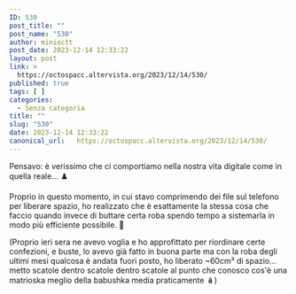 ```yaml
---
ID: 530
post_title: ""
post_name: "530"
author: minioctt
post_date: 2023-12-14 12:33:22
layout: post
link: >
  https://octospacc.altervista.org/2023/12/14/530/
published: true
tags: [ ]
categories:
  - Senza categoria
title: ""
slug: "530"
date: 2023-12-14 12:33:22
canonical_url:   https://octospacc.altervista.org/2023/12/14/530/
---
```

<!-- wp:paragraph -->
<p markdown="1">Pensavo: è verissimo che ci comportiamo nella nostra vita digitale come in quella reale... ♟️</p>
<!-- /wp:paragraph -->

<!-- wp:paragraph -->
<p markdown="1">Proprio in questo momento, in cui stavo comprimendo dei file sul telefono per liberare spazio, ho realizzato che è esattamente la stessa cosa che faccio quando invece di buttare certa roba spendo tempo a sistemarla in modo più efficiente possibile. 🧩</p>
<!-- /wp:paragraph -->

<!-- wp:paragraph -->
<p markdown="1">(Proprio ieri sera ne avevo voglia e ho approfittato per riordinare certe confezioni, e buste, lo avevo già fatto in buona parte ma con la roba degli ultimi mesi qualcosa è andata fuori posto, ho liberato ~60cm³ di spazio... metto scatole dentro scatole dentro scatole al punto che conosco cos'è una matrioska meglio della babushka media praticamente 🪆)</p>
<!-- /wp:paragraph -->